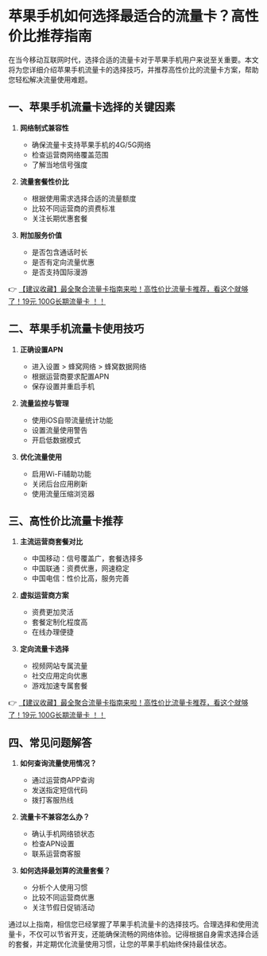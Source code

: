 # 苹果手机如何选择最适合的流量卡？高性价比推荐指南

在当今移动互联网时代，选择合适的流量卡对于苹果手机用户来说至关重要。本文将为您详细介绍苹果手机流量卡的选择技巧，并推荐高性价比的流量卡方案，帮助您轻松解决流量使用难题。

## 一、苹果手机流量卡选择的关键因素

1. **网络制式兼容性**
   - 确保流量卡支持苹果手机的4G/5G网络
   - 检查运营商网络覆盖范围
   - 了解当地信号强度

2. **流量套餐性价比**
   - 根据使用需求选择合适的流量额度
   - 比较不同运营商的资费标准
   - 关注长期优惠套餐

3. **附加服务价值**
   - 是否包含通话时长
   - 是否有定向流量优惠
   - 是否支持国际漫游

👉 [【建议收藏】最全聚合流量卡指南来啦！高性价比流量卡推荐，看这个就够了！19元 100G长期流量卡 ！！](https://bit.ly/Liuliangka)

## 二、苹果手机流量卡使用技巧

1. **正确设置APN**
   - 进入设置 > 蜂窝网络 > 蜂窝数据网络
   - 根据运营商要求配置APN
   - 保存设置并重启手机

2. **流量监控与管理**
   - 使用iOS自带流量统计功能
   - 设置流量使用警告
   - 开启低数据模式

3. **优化流量使用**
   - 启用Wi-Fi辅助功能
   - 关闭后台应用刷新
   - 使用流量压缩浏览器

## 三、高性价比流量卡推荐

1. **主流运营商套餐对比**
   - 中国移动：信号覆盖广，套餐选择多
   - 中国联通：资费优惠，网速稳定
   - 中国电信：性价比高，服务完善

2. **虚拟运营商方案**
   - 资费更加灵活
   - 套餐定制化程度高
   - 在线办理便捷

3. **定向流量卡选择**
   - 视频网站专属流量
   - 社交应用定向优惠
   - 游戏加速专属套餐

👉 [【建议收藏】最全聚合流量卡指南来啦！高性价比流量卡推荐，看这个就够了！19元 100G长期流量卡 ！！](https://bit.ly/Liuliangka)

## 四、常见问题解答

1. **如何查询流量使用情况？**
   - 通过运营商APP查询
   - 发送指定短信代码
   - 拨打客服热线

2. **流量卡不兼容怎么办？**
   - 确认手机网络锁状态
   - 检查APN设置
   - 联系运营商客服

3. **如何选择最划算的流量套餐？**
   - 分析个人使用习惯
   - 比较不同运营商优惠
   - 关注节假日促销活动

通过以上指南，相信您已经掌握了苹果手机流量卡的选择技巧。合理选择和使用流量卡，不仅可以节省开支，还能确保流畅的网络体验。记得根据自身需求选择合适的套餐，并定期优化流量使用习惯，让您的苹果手机始终保持最佳状态。